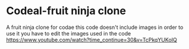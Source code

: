 # Codeal-fruit ninja clone
A fruit ninja clone for codae
this code doesn't include images in order to use it you have to edit the images used in the code
https://www.youtube.com/watch?time_continue=30&v=TcPkqYUKoIQ
